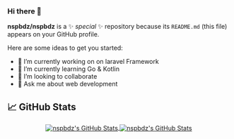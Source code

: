 ### Hi there 👋


**nspbdz/nspbdz** is a ✨ _special_ ✨ repository because its `README.md` (this file) appears on your GitHub profile.

Here are some ideas to get you started:

- 🔭 I’m currently working on on laravel Framework
- 🌱 I’m currently learning Go & Kotlin
- 👯 I’m looking to collaborate 
- 💬 Ask me about web development



## &#x1f4c8; GitHub Stats

<p align="center">
  <a href="https://github.com/nspbdz/nspbdz">
  <img align="center" src="https://github-readme-stats.vercel.app/api/top-langs/?username=nspbdz&hide=c%2B%2B,c,matlab,assembly&title_color=6aa6f8&text_color=8a919a&icon_color=6aa6f8&bg_color=22272e&theme=omni" alt="nspbdz's GitHub Stats" />
</a>

  
<a href="https://github.com/nspbdz/nspbdz">
  <img align="center" src="https://github-readme-stats.vercel.app/api?username=nspbdz&show_icons=true&line_height=27&count_private=true&title_color=6aa6f8&text_color=8a919a&icon_color=6aa6f8&bg_color=22272e&theme=omni" alt="nspbdz's GitHub Stats" />
</a>
